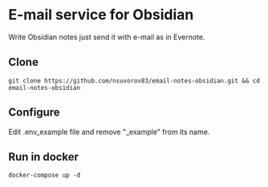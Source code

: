 # E-mail service for Obsidian
Write Obsidian notes just send it with e-mail as in Evernote.

## Clone
```
git clone https://github.com/nsuvorov83/email-notes-obsidian.git && cd email-notes-obsidian
```

## Configure
Edit .env_example file and remove "_example" from its name.

## Run in docker
```
docker-compose up -d
```

